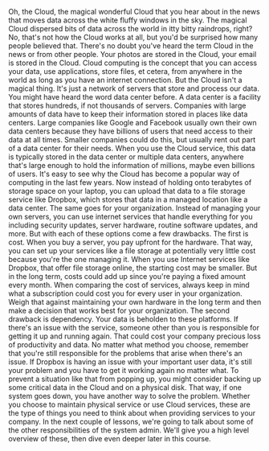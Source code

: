 Oh, the Cloud, the magical wonderful Cloud that you hear about in the news that
moves data across the white fluffy windows in the sky. The magical Cloud
dispersed bits of data across the world in itty bitty raindrops, right? No,
that's not how the Cloud works at all, but you'd be surprised how many people
believed that. There's no doubt you've heard the term Cloud in the news or from
other people. Your photos are stored in the Cloud, your email is stored in the
Cloud. Cloud computing is the concept that you can access your data, use
applications, store files, et cetera, from anywhere in the world as long as you
have an internet connection. But the Cloud isn't a magical thing. It's just a
network of servers that store and process our data. You might have heard the
word data center before. A data center is a facility that stores hundreds, if
not thousands of servers. Companies with large amounts of data have to keep
their information stored in places like data centers. Large companies like
Google and Facebook usually own their own data centers because they have
billions of users that need access to their data at all times. Smaller companies
could do this, but usually rent out part of a data center for their needs. When
you use the Cloud service, this data is typically stored in the data center or
multiple data centers, anywhere that's large enough to hold the information of
millions, maybe even billions of users. It's easy to see why the Cloud has
become a popular way of computing in the last few years. Now instead of holding
onto terabytes of storage space on your laptop, you can upload that data to a
file storage service like Dropbox, which stores that data in a managed location
like a data center. The same goes for your organization. Instead of managing
your own servers, you can use internet services that handle everything for you
including security updates, server hardware, routine software updates, and more.
But with each of these options come a few drawbacks. The first is cost. When you
buy a server, you pay upfront for the hardware. That way, you can set up your
services like a file storage at potentially very little cost because you're the
one managing it. When you use Internet services like Dropbox, that offer file
storage online, the starting cost may be smaller. But in the long term, costs
could add up since you're paying a fixed amount every month. When comparing the
cost of services, always keep in mind what a subscription could cost you for
every user in your organization. Weigh that against maintaining your own
hardware in the long term and then make a decision that works best for your
organization. The second drawback is dependency. Your data is beholden to these
platforms. If there's an issue with the service, someone other than you is
responsible for getting it up and running again. That could cost your company
precious loss of productivity and data. No matter what method you choose,
remember that you're still responsible for the problems that arise when there's
an issue. If Dropbox is having an issue with your important user data, it's
still your problem and you have to get it working again no matter what. To
prevent a situation like that from popping up, you might consider backing up
some critical data in the Cloud and on a physical disk. That way, if one system
goes down, you have another way to solve the problem. Whether you choose to
maintain physical service or use Cloud services, these are the type of things
you need to think about when providing services to your company. In the next
couple of lessons, we're going to talk about some of the other responsibilities
of the system admin. We'll give you a high level overview of these, then dive
even deeper later in this course.